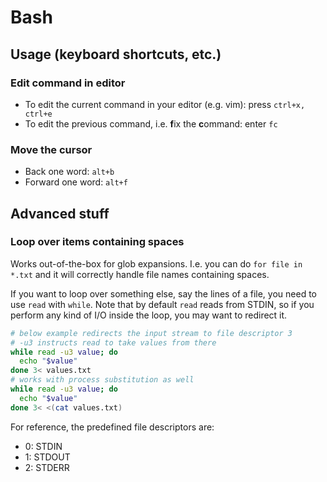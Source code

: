 # Bash

## Usage (keyboard shortcuts, etc.)

### Edit command in editor
* To edit the current command in your editor (e.g. vim): press `ctrl+x, ctrl+e`
* To edit the previous command, i.e. **f**ix the **c**ommand: enter `fc`

### Move the cursor
* Back one word: `alt+b`
* Forward one word: `alt+f`

## Advanced stuff

### Loop over items containing spaces

Works out-of-the-box for glob expansions. I.e. you can do `for file in *.txt` and it will correctly handle file names containing spaces.

If you want to loop over something else, say the lines of a file, you need to use `read` with `while`.
Note that by default `read` reads from STDIN, so if you perform any kind of I/O inside the loop, you may want to redirect it.
```bash
# below example redirects the input stream to file descriptor 3
# -u3 instructs read to take values from there
while read -u3 value; do
  echo "$value"
done 3< values.txt
# works with process substitution as well
while read -u3 value; do
  echo "$value"
done 3< <(cat values.txt)
```
For reference, the predefined file descriptors are:
* 0: STDIN
* 1: STDOUT
* 2: STDERR
